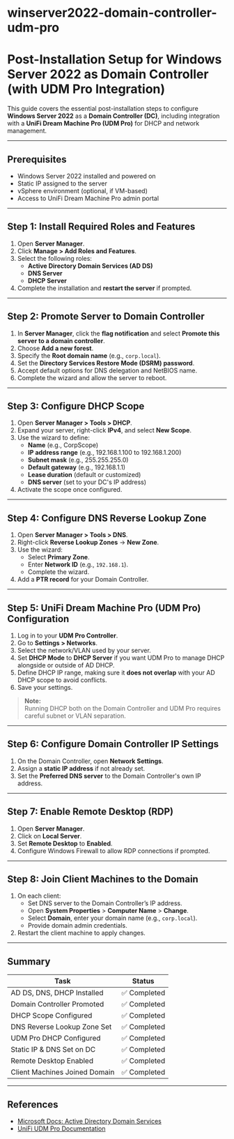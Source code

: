 # winserver2022-domain-controller-udm-pro
# Post-Installation Setup for Windows Server 2022 as Domain Controller (with UDM Pro Integration)

This guide covers the essential post-installation steps to configure **Windows Server 2022** as a **Domain Controller (DC)**, including integration with a **UniFi Dream Machine Pro (UDM Pro)** for DHCP and network management.

---

## Prerequisites

- Windows Server 2022 installed and powered on
- Static IP assigned to the server
- vSphere environment (optional, if VM-based)
- Access to UniFi Dream Machine Pro admin portal

---

## Step 1: Install Required Roles and Features

1. Open **Server Manager**.
2. Click **Manage > Add Roles and Features**.
3. Select the following roles:
   - **Active Directory Domain Services (AD DS)**
   - **DNS Server**
   - **DHCP Server**
4. Complete the installation and **restart the server** if prompted.

---

## Step 2: Promote Server to Domain Controller

1. In **Server Manager**, click the **flag notification** and select **Promote this server to a domain controller**.
2. Choose **Add a new forest**.
3. Specify the **Root domain name** (e.g., `corp.local`).
4. Set the **Directory Services Restore Mode (DSRM) password**.
5. Accept default options for DNS delegation and NetBIOS name.
6. Complete the wizard and allow the server to reboot.

---

## Step 3: Configure DHCP Scope

1. Open **Server Manager > Tools > DHCP**.
2. Expand your server, right-click **IPv4**, and select **New Scope**.
3. Use the wizard to define:
   - **Name** (e.g., CorpScope)
   - **IP address range** (e.g., 192.168.1.100 to 192.168.1.200)
   - **Subnet mask** (e.g., 255.255.255.0)
   - **Default gateway** (e.g., 192.168.1.1)
   - **Lease duration** (default or customized)
   - **DNS server** (set to your DC's IP address)
4. Activate the scope once configured.

---

## Step 4: Configure DNS Reverse Lookup Zone

1. Open **Server Manager > Tools > DNS**.
2. Right-click **Reverse Lookup Zones** → **New Zone**.
3. Use the wizard:
   - Select **Primary Zone**.
   - Enter **Network ID** (e.g., `192.168.1`).
   - Complete the wizard.
4. Add a **PTR record** for your Domain Controller.

---

## Step 5: UniFi Dream Machine Pro (UDM Pro) Configuration

1. Log in to your **UDM Pro Controller**.
2. Go to **Settings > Networks**.
3. Select the network/VLAN used by your server.
4. Set **DHCP Mode** to **DHCP Server** if you want UDM Pro to manage DHCP alongside or outside of AD DHCP.
5. Define DHCP IP range, making sure it **does not overlap** with your AD DHCP scope to avoid conflicts.
6. Save your settings.

> **Note:**  
> Running DHCP both on the Domain Controller and UDM Pro requires careful subnet or VLAN separation.

---

## Step 6: Configure Domain Controller IP Settings

1. On the Domain Controller, open **Network Settings**.
2. Assign a **static IP address** if not already set.
3. Set the **Preferred DNS server** to the Domain Controller's own IP address.

---

## Step 7: Enable Remote Desktop (RDP)

1. Open **Server Manager**.
2. Click on **Local Server**.
3. Set **Remote Desktop** to **Enabled**.
4. Configure Windows Firewall to allow RDP connections if prompted.

---

## Step 8: Join Client Machines to the Domain

1. On each client:
   - Set DNS server to the Domain Controller’s IP address.
   - Open **System Properties** > **Computer Name** > **Change**.
   - Select **Domain**, enter your domain name (e.g., `corp.local`).
   - Provide domain admin credentials.
2. Restart the client machine to apply changes.

---

## Summary

| Task                          | Status      |
|-------------------------------|-------------|
| AD DS, DNS, DHCP Installed    | ✅ Completed |
| Domain Controller Promoted    | ✅ Completed |
| DHCP Scope Configured         | ✅ Completed |
| DNS Reverse Lookup Zone Set   | ✅ Completed |
| UDM Pro DHCP Configured       | ✅ Completed |
| Static IP & DNS Set on DC     | ✅ Completed |
| Remote Desktop Enabled        | ✅ Completed |
| Client Machines Joined Domain | ✅ Completed |

---

## References

- [Microsoft Docs: Active Directory Domain Services](https://learn.microsoft.com/en-us/windows-server/identity/active-directory-domain-services)
- [UniFi UDM Pro Documentation](https://help.ui.com/hc/en-us/articles/360052310753-UniFi-Dream-Machine-Pro)


